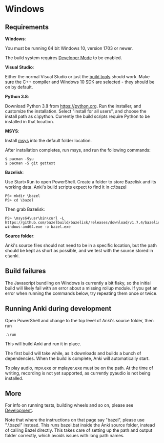 # Windows

## Requirements

**Windows**:

You must be running 64 bit Windows 10, version 1703 or newer.

The build system requires [Developer Mode](https://docs.microsoft.com/en-us/windows/apps/get-started/enable-your-device-for-development) to be enabled.

**Visual Studio**:

Either the normal Visual Studio or just the [build tools](https://visualstudio.microsoft.com/downloads/#build-tools-for-visual-studio-2019) should work. Make sure the C++ compiler and Windows 10 SDK are selected - they should be on
by default.

**Python 3.8**:

Download Python 3.8 from <https://python.org>. Run the installer, and
customize the installation. Select "install for all users", and choose
the install path as c:\python. Currently the build scripts require
Python to be installed in that location.

**MSYS**:

Install [msys](https://www.msys2.org/) into the default folder location.

After installation completes, run msys, and run the following commands:

```
$ pacman -Syu
$ pacman -S git gettext
```

**Bazelisk**:

Use Start>Run to open PowerShell. Create a folder to store Bazelisk
and its working data. Anki's build scripts expect to find it in c:\bazel

```
PS> mkdir \bazel
PS> cd \bazel
```

Then grab Bazelisk:

```
PS> \msys64\usr\bin\curl -L https://github.com/bazelbuild/bazelisk/releases/download/v1.7.4/bazelisk-windows-amd64.exe -o bazel.exe
```

**Source folder**:

Anki's source files should not need to be in a specific location, but
the path should be kept as short as possible, and we test with the source
stored in c:\anki.

## Build failures

The Javascript bundling on Windows is currently a bit flaky, so the initial
build will likely fail with an error about a missing rollup module. If you
get an error when running the commands below, try repeating them once or twice.

## Running Anki during development

Open PowerShell and change to the top level of Anki's source folder,
then run

```
.\run
```

This will build Anki and run it in place.

The first build will take while, as it downloads and builds a bunch of
dependencies. When the build is complete, Anki will automatically start.

To play audio, mpv.exe or mplayer.exe must be on the path. At the time
of writing, recording is not yet supported, as currently pyaudio is
not being installed.

## More

For info on running tests, building wheels and so on, please see [Development](./development.md).

Note that where the instructions on that page say "bazel", please use ".\bazel"
instead. This runs bazel.bat inside the Anki source folder, instead of
calling Bazel directly. This takes care of setting up the path and output folder
correctly, which avoids issues with long path names.
